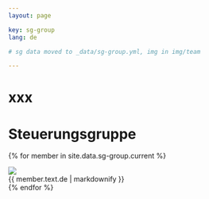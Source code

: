 ```yaml
---
layout: page

key: sg-group
lang: de

# sg data moved to _data/sg-group.yml, img in img/team

---
```



# xxx 

<h1>Steuerungsgruppe</h1>

{% for member in site.data.sg-group.current %}
<div class="team-member">
    <img src="{{ site.baseurl }}/{{ member.image}}" />
    <div class="team-member-info">
        {{ member.text.de | markdownify }}
    </div>
</div>
{% endfor %}

